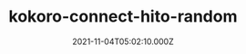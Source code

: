 ---
date: 2021-11-04T05:02:10.000Z
description: ''
draft: true
images: []
lead: ''
reddit: ''
series: ''
slug: kokoro-connect-hito-random
tags: []
thumbnail: ''
title: kokoro-connect-hito-random
toc: false
tweetId: ''
---